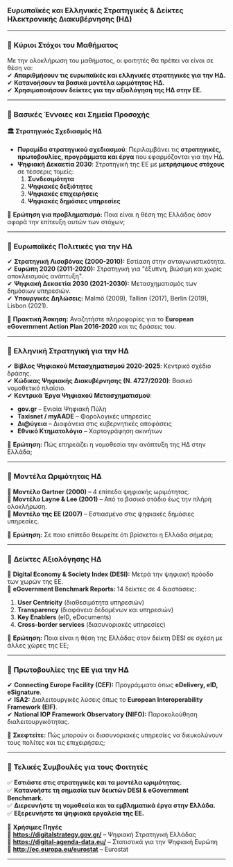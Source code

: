 ### Ευρωπαϊκές και Ελληνικές Στρατηγικές & Δείκτες Ηλεκτρονικής Διακυβέρνησης (ΗΔ)

---

### 🔹 **Κύριοι Στόχοι του Μαθήματος**  
Με την ολοκλήρωση του μαθήματος, οι φοιτητές θα πρέπει να είναι σε θέση να:  
✔ **Απαριθμήσουν τις ευρωπαϊκές και ελληνικές στρατηγικές για την ΗΔ.**  
✔ **Κατανοήσουν τα βασικά μοντέλα ωριμότητας ΗΔ.**  
✔ **Χρησιμοποιήσουν δείκτες για την αξιολόγηση της ΗΔ στην ΕΕ.**  

---

### 🔹 **Βασικές Έννοιες και Σημεία Προσοχής**  

#### 🏛 **Στρατηγικός Σχεδιασμός ΗΔ**  
- **Πυραμίδα στρατηγικού σχεδιασμού**: Περιλαμβάνει τις **στρατηγικές, πρωτοβουλίες, προγράμματα και έργα** που εφαρμόζονται για την ΗΔ.  
- **Ψηφιακή Δεκαετία 2030**: Στρατηγική της ΕΕ με **μετρήσιμους στόχους** σε τέσσερις τομείς:  
  1. **Συνδεσιμότητα**  
  2. **Ψηφιακές δεξιότητες**  
  3. **Ψηφιακές επιχειρήσεις**  
  4. **Ψηφιακές δημόσιες υπηρεσίες**  

📌 **Ερώτηση για προβληματισμό:** Ποια είναι η θέση της Ελλάδας όσον αφορά την επίτευξη αυτών των στόχων;  

---

### 🔹 **Ευρωπαϊκές Πολιτικές για την ΗΔ**  
✔ **Στρατηγική Λισαβόνας (2000-2010):** Εστίαση στην ανταγωνιστικότητα.  
✔ **Ευρώπη 2020 (2011-2020):** Στρατηγική για "έξυπνη, βιώσιμη και χωρίς αποκλεισμούς ανάπτυξη".  
✔ **Ψηφιακή Δεκαετία 2030 (2021-2030):** Μετασχηματισμός των δημόσιων υπηρεσιών.  
✔ **Υπουργικές Δηλώσεις:** Malmö (2009), Tallinn (2017), Berlin (2019), Lisbon (2021).  

📌 **Πρακτική Άσκηση:** Αναζητήστε πληροφορίες για το **European eGovernment Action Plan 2016-2020** και τις δράσεις του.  

---

### 🔹 **Ελληνική Στρατηγική για την ΗΔ**  
✔ **Βίβλος Ψηφιακού Μετασχηματισμού 2020-2025**: Κεντρικό σχέδιο δράσης.  
✔ **Κώδικας Ψηφιακής Διακυβέρνησης (Ν. 4727/2020)**: Βασικό νομοθετικό πλαίσιο.  
✔ **Κεντρικά Έργα Ψηφιακού Μετασχηματισμού**:  
  - **gov.gr** – Ενιαία Ψηφιακή Πύλη  
  - **Taxisnet / myAADE** – Φορολογικές υπηρεσίες  
  - **Δι@ύγεια** – Διαφάνεια στις κυβερνητικές αποφάσεις  
  - **Εθνικό Κτηματολόγιο** – Χαρτογράφηση ακινήτων  

📌 **Ερώτηση:** Πώς επηρεάζει η νομοθεσία την ανάπτυξη της ΗΔ στην Ελλάδα;  

---

### 🔹 **Μοντέλα Ωριμότητας ΗΔ**  
📍 **Μοντέλο Gartner (2000)** – 4 επίπεδα ψηφιακής ωριμότητας.  
📍 **Μοντέλο Layne & Lee (2001)** – Από το βασικό στάδιο έως την πλήρη ολοκλήρωση.  
📍 **Μοντέλο της ΕΕ (2007)** – Εστιασμένο στις ψηφιακές δημόσιες υπηρεσίες.  

📌 **Ερώτηση:** Σε ποιο επίπεδο θεωρείτε ότι βρίσκεται η Ελλάδα σήμερα;  

---

### 🔹 **Δείκτες Αξιολόγησης ΗΔ**  
📍 **Digital Economy & Society Index (DESI):** Μετρά την ψηφιακή πρόοδο των χωρών της ΕΕ.  
📍 **eGovernment Benchmark Reports:** 14 δείκτες σε 4 διαστάσεις:  
   1. **User Centricity** (διαθεσιμότητα υπηρεσιών)  
   2. **Transparency** (διαφάνεια δεδομένων και υπηρεσιών)  
   3. **Key Enablers** (eID, eDocuments)  
   4. **Cross-border services** (διασυνοριακές υπηρεσίες)  

📌 **Ερώτηση:** Ποια είναι η θέση της Ελλάδας στον δείκτη DESI σε σχέση με άλλες χώρες της ΕΕ;  

---

### 🔹 **Πρωτοβουλίες της ΕΕ για την ΗΔ**  
✔ **Connecting Europe Facility (CEF):** Προγράμματα όπως **eDelivery, eID, eSignature**.  
✔ **ISA2:** Διαλειτουργικές λύσεις όπως το **European Interoperability Framework (EIF)**.  
✔ **National IOP Framework Observatory (NIFO):** Παρακολούθηση διαλειτουργικότητας.  

📌 **Σκεφτείτε:** Πώς μπορούν οι διασυνοριακές υπηρεσίες να διευκολύνουν τους πολίτες και τις επιχειρήσεις;  

---

### 📌 **Τελικές Συμβουλές για τους Φοιτητές**  
✅ **Εστιάστε στις στρατηγικές και τα μοντέλα ωριμότητας.**  
✅ **Κατανοήστε τη σημασία των δεικτών DESI & eGovernment Benchmark.**  
✅ **Διερευνήστε τη νομοθεσία και τα εμβληματικά έργα στην Ελλάδα.**  
✅ **Εξερευνήστε τα ψηφιακά εργαλεία της ΕΕ.**  

🔹 **Χρήσιμες Πηγές**  
🔗 **https://digitalstrategy.gov.gr/** – Ψηφιακή Στρατηγική Ελλάδας  
🔗 **https://digital-agenda-data.eu/** – Στατιστικά για την Ψηφιακή Ευρώπη  
🔗 **http://ec.europa.eu/eurostat** – Eurostat  

---
